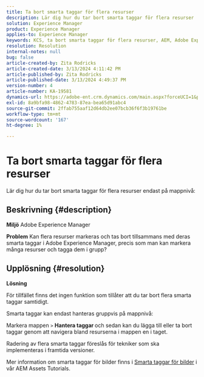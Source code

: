 ```yaml
---
title: Ta bort smarta taggar för flera resurser
description: Lär dig hur du tar bort smarta taggar för flera resurser
solution: Experience Manager
product: Experience Manager
applies-to: Experience Manager
keywords: KCS, ta bort smarta taggar för flera resurser, AEM, Adobe Experience Manager, Frågor och svar
resolution: Resolution
internal-notes: null
bug: false
article-created-by: Zita Rodricks
article-created-date: 3/13/2024 4:11:42 PM
article-published-by: Zita Rodricks
article-published-date: 3/13/2024 4:49:37 PM
version-number: 4
article-number: KA-19581
dynamics-url: https://adobe-ent.crm.dynamics.com/main.aspx?forceUCI=1&pagetype=entityrecord&etn=knowledgearticle&id=6bb69f5b-54e1-ee11-904d-6045bd0065b6
exl-id: 8a9bfa98-4862-4783-87ea-bea65d91abc4
source-git-commit: 2ffab755aaf12d64db2ee07bcb36f6f3b19761be
workflow-type: tm+mt
source-wordcount: '167'
ht-degree: 1%

---
```


# Ta bort smarta taggar för flera resurser


Lär dig hur du tar bort smarta taggar för flera resurser endast på mappnivå:

## Beskrivning {#description}


<b>Miljö</b>
Adobe Experience Manager

<b>Problem</b>
Kan flera resurser markeras och tas bort tillsammans med deras smarta taggar i Adobe Experience Manager, precis som man kan markera många resurser och tagga dem i grupp?


## Upplösning {#resolution}


<b>Lösning</b>

För tillfället finns det ingen funktion som tillåter att du tar bort flera smarta taggar samtidigt.

Smarta taggar kan endast hanteras gruppvis på mappnivå:

Markera mappen `>`  <b>Hantera taggar </b>och sedan kan du lägga till eller ta bort taggar genom att navigera bland resurserna i mappen en i taget.

Radering av flera smarta taggar föreslås för tekniker som ska implementeras i framtida versioner.

Mer information om smarta taggar för bilder finns i [Smarta taggar för bilder](https://experienceleague.adobe.com/docs/experience-manager-learn/assets/metadata/image-smart-tags.html) i vår AEM Assets Tutorials.

